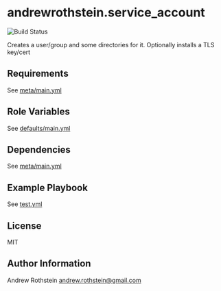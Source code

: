 andrewrothstein.service_account
=========
![Build Status](https://github.com/andrewrothstein/ansible-service_account/actions/workflows/build.yml/badge.svg)

Creates a user/group and some directories for it.
Optionally installs a TLS key/cert

Requirements
------------

See [meta/main.yml](meta/main.yml)

Role Variables
--------------

See [defaults/main.yml](defaults/main.yml)

Dependencies
------------

See [meta/main.yml](meta/main.yml)

Example Playbook
----------------

See [test.yml](test.yml)

License
-------

MIT

Author Information
------------------

Andrew Rothstein <andrew.rothstein@gmail.com>
